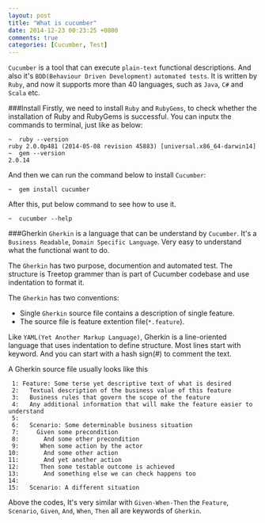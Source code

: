 ```yaml
---
layout: post
title: "What is cucumber"
date: 2014-12-23 00:23:25 +0800
comments: true
categories: [Cucumber, Test]
---
```


`Cucumber` is a tool that can execute `plain-text` functional descriptions. And also it's  `BDD(Behaviour Driven Development)` `automated tests`. It is written by `Ruby`, and now it supports more than 40 languages, such as `Java`, `C#` and `Scala` etc.

###Install
Firstly, we need to install `Ruby` and `RubyGems`, to check whether the installation of Ruby and RubyGems is successful. You can inputx the commands to terminal, just like as below:
```
~  ruby --version
ruby 2.0.0p481 (2014-05-08 revision 45883) [universal.x86_64-darwin14]
~  gem --version
2.0.14  
```

And then we can run the command below to install `Cucumber`:
```
~  gem install cucumber
```

After this, put below command to see how to use it.
```
~  cucumber --help
```
<!--more-->

###Gherkin
`Gherkin` is a language that can be understand by `Cucumber`. It's a `Business Readable`, `Domain Specific Language`. Very easy to understand what the functional want to do.    

The `Gherkin` has two purpose, documention and automated test. The structure is Treetop grammer than is part of Cucumber codebase and use indentation to format it.   

 The `Gherkin` has two conventions:
 + Single `Gherkin` source file contains a description of single feature.
 + The source file is feature extention file(`*.feature`).

Like `YAML(Yet Another Markup Language)`, Gherkin is a line-oriented language that uses indentation to define structure. Most lines start with keyword. And you can start with a hash sign(#) to comment the text.

A Gherkin source file usually looks like this

``` gherkin
 1: Feature: Some terse yet descriptive text of what is desired
 2:   Textual description of the business value of this feature
 3:   Business rules that govern the scope of the feature
 4:   Any additional information that will make the feature easier to understand
 5: 
 6:   Scenario: Some determinable business situation
 7:     Given some precondition
 8:       And some other precondition
 9:      When some action by the actor
10:       And some other action
11:       And yet another action
12:      Then some testable outcome is achieved
13:       And something else we can check happens too
14: 
15:   Scenario: A different situation
```
Above the codes, It's very similar with `Given-When-Then` the `Feature`, `Scenario`, `Given`, `And`, `When`, `Then` all are keywords of `Gherkin`.